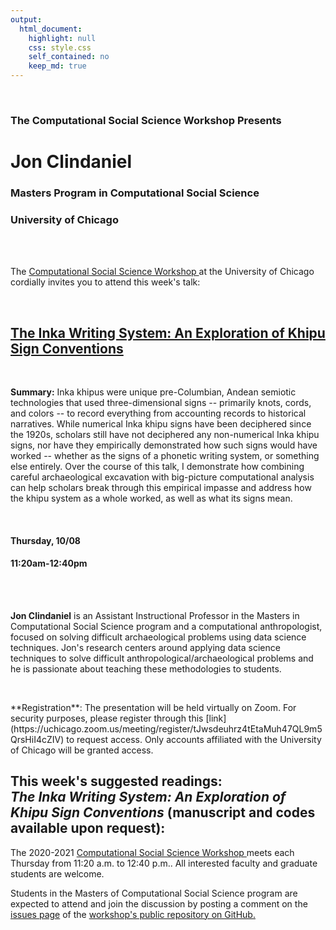 ```yaml
---
output:
  html_document:
    highlight: null
    css: style.css
    self_contained: no
    keep_md: true
---
```






<br>

<h3 class=pfblock-header> The Computational Social Science Workshop Presents </h3>

<h1 class=pfblock-header3> Jon Clindaniel</h1>
<h3 class=pfblock-header3> Masters Program in Computational Social Science </h3>
<h3 class=pfblock-header3> University of Chicago </h3>

<br><br>



<p class=pfblock-header3>The <a href="https://macss.uchicago.edu/content/computation-workshop"> Computational Social Science Workshop </a> at the University of Chicago cordially invites you to attend this week's talk:</p>



<br>

<div class=pfblock-header3>
<h2 class=pfblock-header>
  <a href=https://github.com/uchicago-computation-workshop/Fall2020/tree/master/10-08_Clindaniel> The Inka Writing System: An Exploration of Khipu Sign Conventions </a>
</h2>

<br>
</div>



<p class=footertext2>

**Summary:** Inka khipus were unique pre-Columbian, Andean semiotic technologies that used three-dimensional signs -- primarily knots, cords, and colors -- to record everything from accounting records to historical narratives. While numerical Inka khipu signs have been deciphered since the 1920s, scholars still have not deciphered any non-numerical Inka khipu signs, nor have they empirically demonstrated how such signs would have worked -- whether as the signs of a phonetic writing system, or something else entirely. Over the course of this talk, I demonstrate how combining careful archaeological excavation with big-picture computational analysis can help scholars break through this empirical impasse and address how the khipu system as a whole worked, as well as what its signs mean.


</p>

<br>

<h4 class=pfblock-header3> Thursday, 10/08 </h4>
<h4 class=pfblock-header3> 11:20am-12:40pm </h4>

<br><br>

<p class=footertext2>

**Jon Clindaniel** is an Assistant Instructional Professor in the Masters in Computational Social Science program and a computational anthropologist, focused on solving difficult archaeological problems using data science techniques. Jon's research centers around applying data science techniques to solve difficult anthropological/archaeological problems and he is passionate about teaching these methodologies to students.
 
</p>

<br>

<p class=footertext2>
**Registration**: The presentation will be held virtually on Zoom. For security purposes, please register through this [link](https://uchicago.zoom.us/meeting/register/tJwsdeuhrz4tEtaMuh47QL9m5QrsHiI4cZIV) to request access. Only accounts affiliated with the University of Chicago will be granted access.
</p>

This week's suggested readings:
<br>
<i>The Inka Writing System: An Exploration of Khipu Sign Conventions</i>   (manuscript and codes available upon request):
---

<p class=footertext> The 2020-2021 <a href="https://macss.uchicago.edu/content/computation-workshop"> Computational Social Science Workshop </a> meets each Thursday from 11:20 a.m. to 12:40 p.m.. All interested faculty and graduate students are welcome.</p>



<p class=footertext>Students in the Masters of Computational Social Science program are expected to attend and join the discussion by posting a comment on the <a href=https://github.com/uchicago-computation-workshop/Fall2020/issues/2>issues page</a> of the <a href=https://github.com/uchicago-computation-workshop/Fall2020/tree/master/10-08_Clindaniel>workshop's public repository on GitHub.</a></p>
